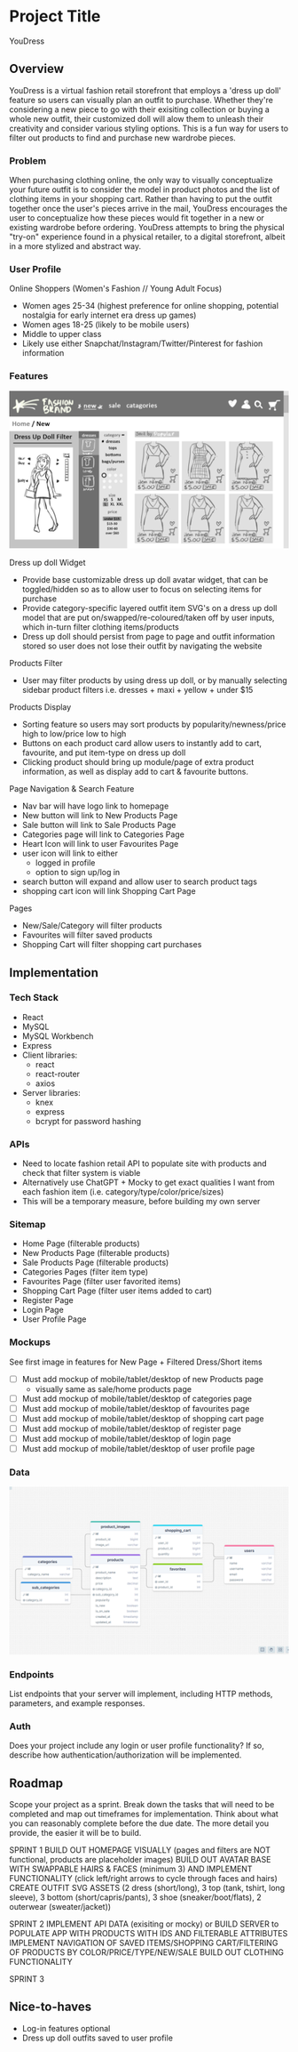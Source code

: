 # Project Title

YouDress

## Overview

YouDress is a virtual fashion retail storefront that employs a 'dress up doll' feature so users can visually plan an outfit to purchase. Whether they're considering a new piece to go with their exisiting collection or buying a whole new outfit, their customized doll will alow them to unleash their creativity and consider various styling options. This is a fun way for users to filter out products to find and purchase new wardrobe pieces.

### Problem

When purchasing clothing online, the only way to visually conceptualize your future outfit is to consider the model in product photos and the list of clothing items in your shopping cart. Rather than having to put the outfit together once the user's pieces arrive in the mail, YouDress encourages the user to conceptualize how these pieces would fit together in a new or existing wardrobe before ordering.
YouDress attempts to bring the physical "try-on" experience found in a physical retailer, to a digital storefront, albeit in a more stylized and abstract way.

### User Profile

Online Shoppers (Women's Fashion // Young Adult Focus)

- Women ages 25-34 (highest preference for online shopping, potential nostalgia for early internet era dress up games)
- Women ages 18-25 (likely to be mobile users)
- Middle to upper class
- Likely use either Snapchat/Instagram/Twitter/Pinterest for fashion information

### Features

![Mockup 1](readme-images/MOCKUP_1.png)

Dress up doll Widget

- Provide base customizable dress up doll avatar widget, that can be toggled/hidden so as to allow user to focus on selecting items for purchase
- Provide category-specific layered outfit item SVG's on a dress up doll model that are put on/swapped/re-coloured/taken off by user inputs, which in-turn filter clothing items/products
- Dress up doll should persist from page to page and outfit information stored so user does not lose their outfit by navigating the website

Products Filter

- User may filter products by using dress up doll, or by manually selecting sidebar product filters i.e. dresses + maxi + yellow + under $15

Products Display

- Sorting feature so users may sort products by popularity/newness/price high to low/price low to high
- Buttons on each product card allow users to instantly add to cart, favourite, and put item-type on dress up doll
- Clicking product should bring up module/page of extra product information, as well as display add to cart & favourite buttons.

Page Navigation & Search Feature

- Nav bar will have logo link to homepage
- New button will link to New Products Page
- Sale button will link to Sale Products Page
- Categories page will link to Categories Page
- Heart Icon will link to user Favourites Page
- user icon will link to either
  - logged in profile
  - option to sign up/log in
- search button will expand and allow user to search product tags
- shopping cart icon will link Shopping Cart Page

Pages

- New/Sale/Category will filter products
- Favourites will filter saved products
- Shopping Cart will filter shopping cart purchases

## Implementation

### Tech Stack

- React
- MySQL
- MySQL Workbench
- Express
- Client libraries:
  - react
  - react-router
  - axios
- Server libraries:
  - knex
  - express
  - bcrypt for password hashing

### APIs

- Need to locate fashion retail API to populate site with products and check that filter system is viable
- Alternatively use ChatGPT + Mocky to get exact qualities I want from each fashion item (i.e. category/type/color/price/sizes)
- This will be a temporary measure, before building my own server

### Sitemap

- Home Page (filterable products)
- New Products Page (filterable products)
- Sale Products Page (filterable products)
- Categories Pages (filter item type)
- Favourites Page (filter user favorited items)
- Shopping Cart Page (filter user items added to cart)
- Register Page
- Login Page
- User Profile Page

### Mockups

See first image in features for New Page + Filtered Dress/Short items

- [ ] Must add mockup of mobile/tablet/desktop of new Products page
  - visually same as sale/home products page
- [ ] Must add mockup of mobile/tablet/desktop of categories page
- [ ] Must add mockup of mobile/tablet/desktop of favourites page
- [ ] Must add mockup of mobile/tablet/desktop of shopping cart page
- [ ] Must add mockup of mobile/tablet/desktop of register page
- [ ] Must add mockup of mobile/tablet/desktop of login page
- [ ] Must add mockup of mobile/tablet/desktop of user profile page

### Data

![Data 1](readme-images/sql-db.png)

### Endpoints

List endpoints that your server will implement, including HTTP methods, parameters, and example responses.

### Auth

Does your project include any login or user profile functionality? If so, describe how authentication/authorization will be implemented.

## Roadmap

Scope your project as a sprint. Break down the tasks that will need to be completed and map out timeframes for implementation. Think about what you can reasonably complete before the due date. The more detail you provide, the easier it will be to build.

SPRINT 1
BUILD OUT HOMEPAGE VISUALLY (pages and filters are NOT functional, products are placeholder images)
BUILD OUT AVATAR BASE WITH SWAPPABLE HAIRS & FACES (minimum 3) AND IMPLEMENT FUNCTIONALITY (click left/right arrows to cycle through faces and hairs)
CREATE OUTFIT SVG ASSETS (2 dress (short/long), 3 top (tank, tshirt, long sleeve), 3 bottom (short/capris/pants), 3 shoe (sneaker/boot/flats), 2 outerwear (sweater/jacket))

SPRINT 2
IMPLEMENT API DATA (exisiting or mocky) or BUILD SERVER to POPULATE APP WITH PRODUCTS WITH IDS AND FILTERABLE ATTRIBUTES
IMPLEMENT NAVIGATION OF SAVED ITEMS/SHOPPING CART/FILTERING OF PRODUCTS BY COLOR/PRICE/TYPE/NEW/SALE
BUILD OUT CLOTHING FUNCTIONALITY

SPRINT 3

## Nice-to-haves

- Log-in features optional
- Dress up doll outfits saved to user profile
